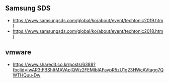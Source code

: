 ## Samsung SDS
* https://www.samsungsds.com/global/ko/about/event/techtonic2019.html
* https://www.samsungsds.com/global/ko/about/event/techtonic2018.html

## vmware
* https://www.sharedit.co.kr/posts/6388?fbclid=IwAR3tFBShItMAVAplQWz2FEMIblAFaypR5zU1g23HWcAVtagg7QWTHQuu-Dw
